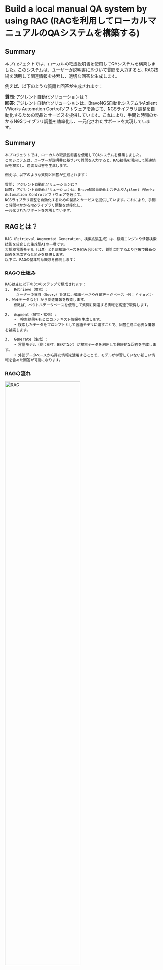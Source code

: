 # Build a local manual QA system by using RAG (RAGを利用してローカルマニュアルのQAシステムを構築する)


## Summary

<div style="max-width: 600px; word-wrap: break-word;">

本プロジェクトでは、ローカルの取扱説明書を使用してQAシステムを構築しました。このシステムは、ユーザーが説明書に基づいて質問を入力すると、RAG技術を活用して関連情報を検索し、適切な回答を生成します。

例えば、以下のような質問と回答が生成されます：

**質問**: アジレント自動化ソリューションは？  
**回答**: アジレント自動化ソリューションは、BravoNGS自動化システムやAgilent VWorks Automation Controlソフトウェアを通じて、NGSライブラリ調整を自動化するための製品とサービスを提供しています。これにより、手間と時間のかかるNGSライブラリ調整を効率化し、一元化されたサポートを実現しています。

</div>

## Summary

```
本プロジェクトでは、ローカルの取扱説明書を使用してQAシステムを構築しました。
このシステムは、ユーザーが説明書に基づいて質問を入力すると、RAG技術を活用して関連情報を検索し、適切な回答を生成します。

例えば、以下のような質問と回答が生成されます：

質問: アジレント自動化ソリューションは？
回答: アジレント自動化ソリューションは、BravoNGS自動化システムやAgilent VWorks Automation Controlソフトウェアを通じて、
NGSライブラリ調整を自動化するための製品とサービスを提供しています。これにより、手間と時間のかかるNGSライブラリ調整を効率化し、
一元化されたサポートを実現しています。
```

## RAGとは？

```
RAG（Retrieval-Augmented Generation、検索拡張生成）は、検索エンジンや情報検索技術を統合した生成型AIの一種です。
大規模言語モデル（LLM）と外部知識ベースを組み合わせて、質問に対するより正確で最新の回答を生成する仕組みを提供します。
以下に、RAGの基本的な概念を説明します：
```

### RAGの仕組み

```
RAGは主に以下の3つのステップで構成されます：
1.	Retrieve（検索）:
     ユーザーの質問（Query）を基に、知識ベースや外部データベース（例：ドキュメント、Webデータなど）から関連情報を検索します。
	例えば、ベクトルデータベースを使用して質問に関連する情報を高速で取得します。

2.	Augment（補完・拡張）:
	•  検索結果をもとにコンテキスト情報を生成します。
	• 検索したデータをプロンプトとして言語モデルに渡すことで、回答生成に必要な情報を補完します。

3.	Generate（生成）:
	• 言語モデル（例：GPT、BERTなど）が検索データを利用して最終的な回答を生成します。
	• 外部データベースから得た情報を活用することで、モデルが学習していない新しい情報を含めた回答が可能になります。
```

### RAGの流れ

<div align="left">
    <img src="images/RAG_workflow.png" alt="RAG" width="70%">
</div>
Image from https://blog-ja.allganize.ai/allganize_rag-1/



### この実践例のRAG構造

![alt text](images/Rag_strucutre.png)


## Prepare

### 1.必要なパッケージをインストールする Python 3.10 以上に必要です。

```bash
pip install -r requirements.txt
```

###  2.ZHIPUAI API申請

```
ZHUPUAIのAPIを利用するには、公式サイトでアカウントを登録し、APIキーを取得する必要があります。
新規登録後、無料のトークンが提供され、実名認証を完了すると追加のトークンが付与されます
ZHUPUAI 公式サイト：　https://bigmodel.cn/

APIのコードを発行しましたら、.envドキュメントの中に　ZHIPUAI_API_KEY='your API key'、your API keyの置換します。
```

###  3.自分のデータ準備して、data/を置きます

<div align="left">
    <img src="images/Document.png" alt="RAG" width="70%">
</div>


## Run

### 1.必要なパッケージを導入

```python
from RAG.VectorBase import VectorStore
from RAG.utils import ReadFiles
from RAG.LLM import OpenAIChat
```

### 2.ベクター作成プロセス

```
# ドキュメントを読み込んで分割します
docs = ReadFiles('./data').get_content(max_token_len=600, cover_content=150)

# ベクターストアを初期化します
vector = VectorStore(docs)

# 埋め込みモデルを作成します
embedding = ZhipuEmbedding()

# 各ドキュメントをベクトル化します
vector.get_vector(EmbeddingModel=embedding)

# ベクトルとドキュメントをローカルストレージに保存します
vector.persist(path='storage')
```

### 3. LLMコール ZhipuAIChatを使います。

```
# ベクターストアを再初期化します
vector = VectorStore()

#ローカルに保存されたデータを読み込みます
vector.load_vector('./storage')

# 埋め込みモデルを再初期化します
embedding = ZhipuEmbedding()

# 質問内容を設定します
question = 'アジレント自動化ソリューションは？'

# ベクターストアを使って最も関連性の高い文書を取得します
content = vector.query(question, EmbeddingModel=embedding, k=1)[0]

# LLM モデルを初期化します
chat = ZhipuAIChat(model='chatglm_lite')

# 質問に基づく回答を生成します
print(chat.chat(question, [], content))
```

### 4. 結果
```
アジレント自動化ソリューションは、BravoNGS自動化システムやAgilent VWorks Automation Controlソフトウェアを通じて、
NGSライブラリ調整を自動化するための製品とサービスを提供しています。これにより、手間と時間のかかるNGSライブラリ調整を効率化し、
一元化されたサポートを実現しています。

```

## 実装の詳細

### ベクトル化

この部分では、`zhipu`、`jina`、および `openai` の3つのベクトル化手法を使用しています。具体的な実装方法については、`Embedding` モジュール内で確認できます。

他のベクトルモデルを使用したい場合は、`BaseEmbeddings` クラスを継承し、`get_embedding` メソッドを実装してください。


```python
class BaseEmbeddings:
    """
    Base class for embeddings
    """
    def __init__(self, path: str, is_api: bool) -> None:
        self.path = path
        self.is_api = is_api
    
    def get_embedding(self, text: str, model: str) -> List[float]:
        raise NotImplementedError
    
    @classmethod
    def cosine_similarity(cls, vector1: List[float], vector2: List[float]) -> float:
        """
        calculate cosine similarity between two vectors
        """
        dot_product = np.dot(vector1, vector2)
        magnitude = np.linalg.norm(vector1) * np.linalg.norm(vector2)
        if not magnitude:
            return 0
        return dot_product / magnitude
```

### ベクトル検索

ここでは成熟したデータベースを使用せず、文書を分割した断片と対応するベクトルを単純に Json に保存しています。実装方法は VectorBase モジュール内で確認できます。

ベクトル検索では、Numpy のみを使用して高速化しています。コードは非常に理解しやすく、変更も容易です。

```python
def query(self, query: str, EmbeddingModel: BaseEmbeddings, k: int = 1) -> List[str]:
    query_vector = EmbeddingModel.get_embedding(query)
    result = np.array([self.get_similarity(query_vector, vector)
                        for vector in self.vectors])
    return np.array(self.document)[result.argsort()[-k:][::-1]]
```

> 本実装は生産環境での利用を考慮しておらず、学習目的のみに使用してください。

### LLM 模型

ここでは openai モデル、InternLM2 モデルと　ZHIPUAIモデル をサポートしています。他のモデルを使用したい場合は、LLM モジュール内の以下の基底クラスを継承し、必要に応じて改良してください。

```python
class BaseModel:
    def __init__(self, path: str = '') -> None:
        self.path = path

    def chat(self, prompt: str, history: List[dict], content: str) -> str:
        pass

    def load_model(self):
        pass
```


## Reference

| Name                                                         | Paper Link                                |
| ------------------------------------------------------------ | ----------------------------------------- |
| When Large Language Models Meet Vector Databases: A Survey   | [paper](http://arxiv.org/abs/2402.01763)  |
| Retrieval-Augmented Generation for Large Language Models: A Survey | [paper](https://arxiv.org/abs/2312.10997) |
| Learning to Filter Context for Retrieval-Augmented Generation | [paper](http://arxiv.org/abs/2311.08377)  |
| In-Context Retrieval-Augmented Language Models               | [paper](https://arxiv.org/abs/2302.00083) |